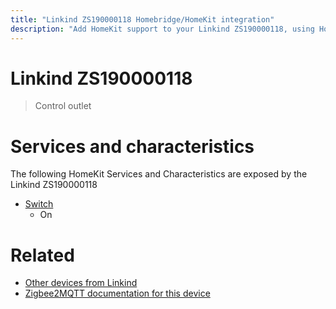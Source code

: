```yaml
---
title: "Linkind ZS190000118 Homebridge/HomeKit integration"
description: "Add HomeKit support to your Linkind ZS190000118, using Homebridge, Zigbee2MQTT and homebridge-z2m."
---
```

<!---
This file has been GENERATED using src/docgen/docgen.ts
DO NOT EDIT THIS FILE MANUALLY!
-->
# Linkind ZS190000118
> Control outlet


# Services and characteristics
The following HomeKit Services and Characteristics are exposed by
the Linkind ZS190000118

* [Switch](../../switch.md)
  * On


# Related
* [Other devices from Linkind](../index.md#linkind)
* [Zigbee2MQTT documentation for this device](https://www.zigbee2mqtt.io/devices/ZS190000118.html)